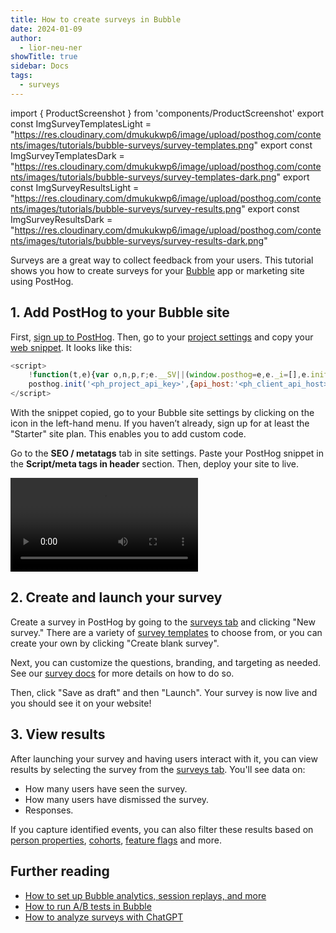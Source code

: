 ```yaml
---
title: How to create surveys in Bubble
date: 2024-01-09
author:
  - lior-neu-ner
showTitle: true
sidebar: Docs
tags:
  - surveys
---
```


import { ProductScreenshot } from 'components/ProductScreenshot'
export const ImgSurveyTemplatesLight = "https://res.cloudinary.com/dmukukwp6/image/upload/posthog.com/contents/images/tutorials/bubble-surveys/survey-templates.png"
export const ImgSurveyTemplatesDark = "https://res.cloudinary.com/dmukukwp6/image/upload/posthog.com/contents/images/tutorials/bubble-surveys/survey-templates-dark.png"
export const ImgSurveyResultsLight = "https://res.cloudinary.com/dmukukwp6/image/upload/posthog.com/contents/images/tutorials/bubble-surveys/survey-results.png"
export const ImgSurveyResultsDark = "https://res.cloudinary.com/dmukukwp6/image/upload/posthog.com/contents/images/tutorials/bubble-surveys/survey-results-dark.png"

Surveys are a great way to collect feedback from your users. This tutorial shows you how to create surveys for your [Bubble](https://bubble.io/) app or marketing site using PostHog.

## 1. Add PostHog to your Bubble site

First, [sign up to PostHog](https://us.posthog.com/signup). Then, go to your [project settings](https://us.posthog.com/settings/project) and copy your [web snippet](https://us.posthog.com/settings/project-details#snippet). It looks like this:

```js
<script>
    !function(t,e){var o,n,p,r;e.__SV||(window.posthog=e,e._i=[],e.init=function(i,s,a){function g(t,e){var o=e.split(".");2==o.length&&(t=t[o[0]],e=o[1]),t[e]=function(){t.push([e].concat(Array.prototype.slice.call(arguments,0)))}}(p=t.createElement("script")).type="text/javascript",p.crossOrigin="anonymous",p.async=!0,p.src=s.api_host+"/static/array.js",(r=t.getElementsByTagName("script")[0]).parentNode.insertBefore(p,r);var u=e;for(void 0!==a?u=e[a]=[]:a="posthog",u.people=u.people||[],u.toString=function(t){var e="posthog";return"posthog"!==a&&(e+="."+a),t||(e+=" (stub)"),e},u.people.toString=function(){return u.toString(1)+".people (stub)"},o="capture identify alias people.set people.set_once set_config register register_once unregister opt_out_capturing has_opted_out_capturing opt_in_capturing reset isFeatureEnabled onFeatureFlags getFeatureFlag getFeatureFlagPayload reloadFeatureFlags group updateEarlyAccessFeatureEnrollment getEarlyAccessFeatures getActiveMatchingSurveys getSurveys getNextSurveyStep onSessionId".split(" "),n=0;n<o.length;n++)g(u,o[n]);e._i.push([i,s,a])},e.__SV=1)}(document,window.posthog||[]);
    posthog.init('<ph_project_api_key>',{api_host:'<ph_client_api_host>'})
</script>
```

With the snippet copied, go to your Bubble site settings by clicking on the icon in the left-hand menu. If you haven’t already, sign up for at least the "Starter" site plan. This enables you to add custom code.

Go to the **SEO / metatags** tab in site settings. Paste your PostHog snippet in the **Script/meta tags in header** section. Then, deploy your site to live.

![How to add PostHog to Bubble](https://res.cloudinary.com/dmukukwp6/video/upload/v1710055416/posthog.com/contents/images/tutorials/bubble-surveys/adding-posthog.mp4)

## 2. Create and launch your survey

Create a survey in PostHog by going to the [surveys tab](https://us.posthog.com/surveys) and clicking "New survey." There are a variety of [survey templates](/templates?filter=type&value=survey) to choose from, or you can create your own by clicking "Create blank survey".

<ProductScreenshot
  imageLight={ImgSurveyTemplatesLight} 
  imageDark={ImgSurveyTemplatesDark} 
  alt="PostHog survey templates" 
  classes="rounded"
/>

Next, you can customize the questions, branding, and targeting as needed. See our [survey docs](/docs/surveys/creating-surveys) for more details on how to do so.

Then, click "Save as draft" and then "Launch". Your survey is now live and you should see it on your website! 

## 3. View results

After launching your survey and having users interact with it, you can view results by selecting the survey from the [surveys tab](https://us.posthog.com/surveys). You'll see data on:

- How many users have seen the survey.
- How many users have dismissed the survey.
- Responses.

If you capture identified events, you can also filter these results based on [person properties](/docs/product-analytics/person-properties), [cohorts](/docs/data/cohorts), [feature flags](/docs/feature-flags/creating-feature-flags) and more.

<ProductScreenshot
  imageLight={ImgSurveyResultsLight} 
  imageDark={ImgSurveyResultsDark} 
  alt="Survey results" 
  classes="rounded"
/>

## Further reading

- [How to set up Bubble analytics, session replays, and more](/tutorials/bubble-analytics)
- [How to run A/B tests in Bubble](/tutorials/bubble-ab-tests)
- [How to analyze surveys with ChatGPT](/tutorials/analyze-surveys-with-chatgpt)

<NewsletterForm />
